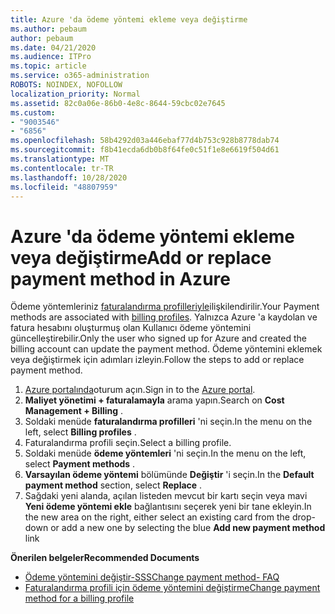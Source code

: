 ```yaml
---
title: Azure 'da ödeme yöntemi ekleme veya değiştirme
ms.author: pebaum
author: pebaum
ms.date: 04/21/2020
ms.audience: ITPro
ms.topic: article
ms.service: o365-administration
ROBOTS: NOINDEX, NOFOLLOW
localization_priority: Normal
ms.assetid: 82c0a06e-86b0-4e8c-8644-59cbc02e7645
ms.custom:
- "9003546"
- "6856"
ms.openlocfilehash: 58b4292d03a446ebaf77d4b753c928b8778dab74
ms.sourcegitcommit: f8b41ecda6db0b8f64fe0c51f1e8e6619f504d61
ms.translationtype: MT
ms.contentlocale: tr-TR
ms.lasthandoff: 10/28/2020
ms.locfileid: "48807959"
---
```

# <a name="add-or-replace-payment-method-in-azure"></a><span data-ttu-id="2029c-102">Azure 'da ödeme yöntemi ekleme veya değiştirme</span><span class="sxs-lookup"><span data-stu-id="2029c-102">Add or replace payment method in Azure</span></span>

<span data-ttu-id="2029c-103">Ödeme yöntemleriniz [faturalandırma profilleriyle](https://docs.microsoft.com/azure/billing/billing-how-to-change-credit-card?WT.mc_id=Portal-Microsoft_Azure_Support#change-payment-method-for-a-billing-profile)ilişkilendirilir.</span><span class="sxs-lookup"><span data-stu-id="2029c-103">Your Payment methods are associated with [billing profiles](https://docs.microsoft.com/azure/billing/billing-how-to-change-credit-card?WT.mc_id=Portal-Microsoft_Azure_Support#change-payment-method-for-a-billing-profile).</span></span> <span data-ttu-id="2029c-104">Yalnızca Azure 'a kaydolan ve fatura hesabını oluşturmuş olan Kullanıcı ödeme yöntemini güncelleştirebilir.</span><span class="sxs-lookup"><span data-stu-id="2029c-104">Only the user who signed up for Azure and created the billing account can update the payment method.</span></span> <span data-ttu-id="2029c-105">Ödeme yöntemini eklemek veya değiştirmek için adımları izleyin.</span><span class="sxs-lookup"><span data-stu-id="2029c-105">Follow the steps to add or replace payment method.</span></span>

1. <span data-ttu-id="2029c-106">[Azure portalında](https://portal.azure.com/)oturum açın.</span><span class="sxs-lookup"><span data-stu-id="2029c-106">Sign in to the [Azure portal](https://portal.azure.com/).</span></span>
2. <span data-ttu-id="2029c-107">**Maliyet yönetimi + faturalamayla** arama yapın.</span><span class="sxs-lookup"><span data-stu-id="2029c-107">Search on **Cost Management + Billing** .</span></span>
3. <span data-ttu-id="2029c-108">Soldaki menüde **faturalandırma profilleri** 'ni seçin.</span><span class="sxs-lookup"><span data-stu-id="2029c-108">In the menu on the left, select **Billing profiles** .</span></span>
4. <span data-ttu-id="2029c-109">Faturalandırma profili seçin.</span><span class="sxs-lookup"><span data-stu-id="2029c-109">Select a billing profile.</span></span>
5. <span data-ttu-id="2029c-110">Soldaki menüde **ödeme yöntemleri** 'ni seçin.</span><span class="sxs-lookup"><span data-stu-id="2029c-110">In the menu on the left, select **Payment methods** .</span></span>
6. <span data-ttu-id="2029c-111">**Varsayılan ödeme yöntemi** bölümünde **Değiştir** 'i seçin.</span><span class="sxs-lookup"><span data-stu-id="2029c-111">In the **Default payment method** section, select **Replace** .</span></span>
7. <span data-ttu-id="2029c-112">Sağdaki yeni alanda, açılan listeden mevcut bir kartı seçin veya mavi **Yeni ödeme yöntemi ekle** bağlantısını seçerek yeni bir tane ekleyin.</span><span class="sxs-lookup"><span data-stu-id="2029c-112">In the new area on the right, either select an existing card from the drop-down or add a new one by selecting the blue **Add new payment method** link</span></span>

<span data-ttu-id="2029c-113">**Önerilen belgeler**</span><span class="sxs-lookup"><span data-stu-id="2029c-113">**Recommended Documents**</span></span>

- [<span data-ttu-id="2029c-114">Ödeme yöntemini değiştir-SSS</span><span class="sxs-lookup"><span data-stu-id="2029c-114">Change payment method- FAQ</span></span>](https://docs.microsoft.com/azure/billing/billing-how-to-change-credit-card?WT.mc_id=Portal-Microsoft_Azure_Support#frequently-asked-questions)
- [<span data-ttu-id="2029c-115">Faturalandırma profili için ödeme yöntemini değiştirme</span><span class="sxs-lookup"><span data-stu-id="2029c-115">Change payment method for a billing profile</span></span>](https://docs.microsoft.com/azure/cost-management-billing/manage/change-credit-card?WT.mc_id=Portal-Microsoft_Azure_Support#manage-credit-cards-for-a-microsoft-customer-agreement)
